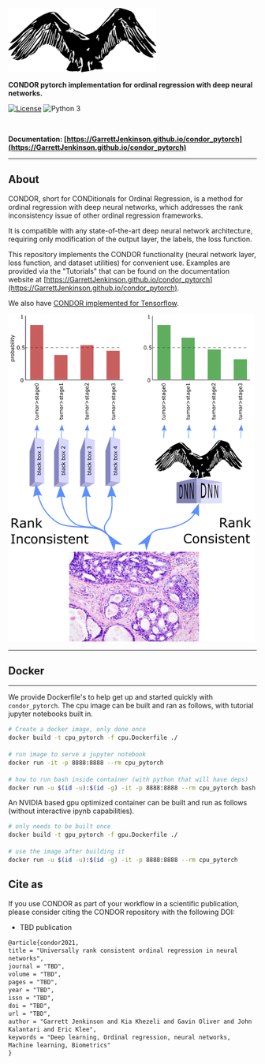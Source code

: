 
<img src="docs/img/condor.png" width=300>

**CONDOR pytorch implementation for ordinal regression with deep neural networks.**

[![License](https://img.shields.io/badge/license-MIT-blue.svg)](https://github.com/GarrettJenkinson/condor_pytorch/blob/master/LICENSE)
![Python 3](https://img.shields.io/badge/python-3-blue.svg)

<br>

**Documentation: [https://GarrettJenkinson.github.io/condor_pytorch](https://GarrettJenkinson.github.io/condor_pytorch)**

---

## About  

CONDOR, short for CONDitionals for Ordinal Regression, is a method for ordinal regression with deep neural networks, 
which addresses the rank inconsistency issue of other ordinal regression frameworks.

It is compatible with any state-of-the-art deep neural network architecture, requiring only modification of the output layer, the labels, the loss function.

This repository implements the CONDOR functionality (neural network layer, loss function, and dataset utilities) for convenient use. 
Examples are provided via the "Tutorials" that can be found on the documentation website at [https://GarrettJenkinson.github.io/condor_pytorch](https://GarrettJenkinson.github.io/condor_pytorch).

We also have [CONDOR implemented for Tensorflow](https://github.com/GarrettJenkinson/condor_tensorflow).

<img src="docs/img/rankconsistent.png" width=500>

---

## Docker
---

We provide Dockerfile's to help get up and started quickly with `condor_pytorch`.
The cpu image can be built and ran as follows, with tutorial jupyter notebooks
built in.

```bash
# Create a docker image, only done once
docker build -t cpu_pytorch -f cpu.Dockerfile ./

# run image to serve a jupyter notebook
docker run -it -p 8888:8888 --rm cpu_pytorch

# how to run bash inside container (with python that will have deps)
docker run -u $(id -u):$(id -g) -it -p 8888:8888 --rm cpu_pytorch bash
```

An NVIDIA based gpu optimized container can be built and run 
as follows (without interactive ipynb capabilities).

```bash
# only needs to be built once
docker build -t gpu_pytorch -f gpu.Dockerfile ./

# use the image after building it
docker run -u $(id -u):$(id -g) -it -p 8888:8888 --rm cpu_pytorch
```

## Cite as

If you use CONDOR as part of your workflow in a scientific publication, please consider citing the CONDOR repository with the following DOI:

- TBD publication

```
@article{condor2021,
title = "Universally rank consistent ordinal regression in neural networks",
journal = "TBD",
volume = "TBD",
pages = "TBD",
year = "TBD",
issn = "TBD",
doi = "TBD",
url = "TBD",
author = "Garrett Jenkinson and Kia Khezeli and Gavin Oliver and John Kalantari and Eric Klee",
keywords = "Deep learning, Ordinal regression, neural networks, Machine learning, Biometrics"
}
```

